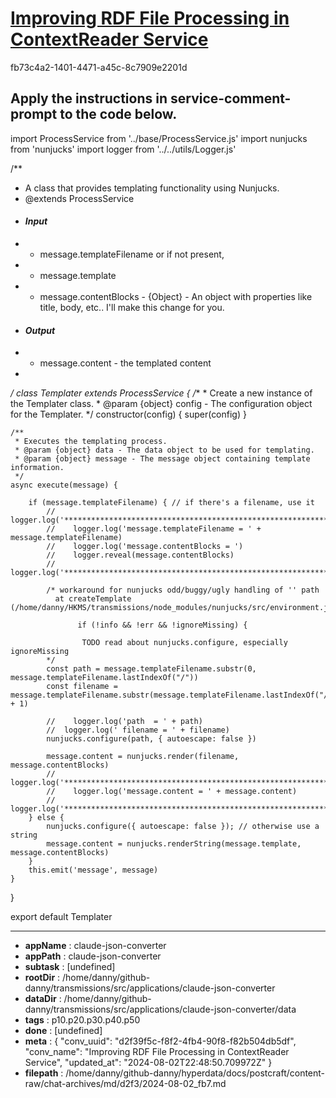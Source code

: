 # [Improving RDF File Processing in ContextReader Service](https://claude.ai/chat/d2f39f5c-f8f2-4fb4-90f8-f82b504db5df)

fb73c4a2-1401-4471-a45c-8c7909e2201d

Apply the instructions in service-comment-prompt to the code below.
---
import ProcessService from '../base/ProcessService.js'
import nunjucks from 'nunjucks'
import logger from '../../utils/Logger.js'

/**
 * A class that provides templating functionality using Nunjucks.
 * @extends ProcessService
 * #### __*Input*__
 * * message.templateFilename or if not present,
 * * message.template
* * message.contentBlocks - {Object} - An object with properties like title, body, etc.. I'll make this change for you.
 * #### __*Output*__
 * * message.content - the templated content
 * 
 */
class Templater extends ProcessService {
    /**
     * Create a new instance of the Templater class.
     * @param {object} config - The configuration object for the Templater.
     */
    constructor(config) {
        super(config)
    }

    /**
     * Executes the templating process.
     * @param {object} data - The data object to be used for templating.
     * @param {object} message - The message object containing template information.
     */
    async execute(message) {

        if (message.templateFilename) { // if there's a filename, use it
            //    logger.log('*************************************************************')
            //    logger.log('message.templateFilename = ' + message.templateFilename)
            //    logger.log('message.contentBlocks = ')
            //    logger.reveal(message.contentBlocks)
            //    logger.log('*************************************************************')

            /* workaround for nunjucks odd/buggy/ugly handling of '' path 
              at createTemplate (/home/danny/HKMS/transmissions/node_modules/nunjucks/src/environment.js:234:15)

                   if (!info && !err && !ignoreMissing) {

                    TODO read about nunjucks.configure, especially ignoreMissing
            */
            const path = message.templateFilename.substr(0, message.templateFilename.lastIndexOf("/"))
            const filename = message.templateFilename.substr(message.templateFilename.lastIndexOf("/") + 1)

            //    logger.log('path  = ' + path)
            //  logger.log(' filename = ' + filename)
            nunjucks.configure(path, { autoescape: false })

            message.content = nunjucks.render(filename, message.contentBlocks)
            //    logger.log('*************************************************************')
            //    logger.log('message.content = ' + message.content)
            //    logger.log('*************************************************************')
        } else {
            nunjucks.configure({ autoescape: false }); // otherwise use a string
            message.content = nunjucks.renderString(message.template, message.contentBlocks)
        }
        this.emit('message', message)
    }
}

export default Templater

---

* **appName** : claude-json-converter
* **appPath** : claude-json-converter
* **subtask** : [undefined]
* **rootDir** : /home/danny/github-danny/transmissions/src/applications/claude-json-converter
* **dataDir** : /home/danny/github-danny/transmissions/src/applications/claude-json-converter/data
* **tags** : p10.p20.p30.p40.p50
* **done** : [undefined]
* **meta** : {
  "conv_uuid": "d2f39f5c-f8f2-4fb4-90f8-f82b504db5df",
  "conv_name": "Improving RDF File Processing in ContextReader Service",
  "updated_at": "2024-08-02T22:48:50.709972Z"
}
* **filepath** : /home/danny/github-danny/hyperdata/docs/postcraft/content-raw/chat-archives/md/d2f3/2024-08-02_fb7.md